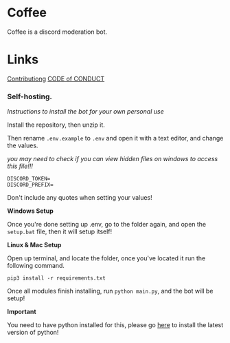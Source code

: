# Coffee
Coffee is a discord moderation bot.

# Links

[Contributiong](CONTRIBUTING.md)
[CODE of CONDUCT](CODE_OF_CONDUCT.md.md)


### Self-hosting.

*Instructions to install the bot for your own personal use*

Install the repository, then unzip it.

Then rename `.env.example` to `.env` and open it with a text editor, and change the values.

*you may need to check if you can view hidden files on windows to access this file!!!*

```
DISCORD_TOKEN= 
DISCORD_PREFIX=      
```

Don't include any quotes when setting your values!

**Windows Setup**

Once you're done setting up .env, go to the folder again, and open the `setup.bat` file, then it will setup itself!

**Linux & Mac Setup**

Open up terminal, and locate the folder, once you've located it run the following command.

`pip3 install -r requirements.txt`

Once all modules finish installing, run `python main.py`, and the bot will be setup!

**Important**

You need to have python installed for this, please go [here](https://www.python.org/downloads/) to install the latest version of python!

